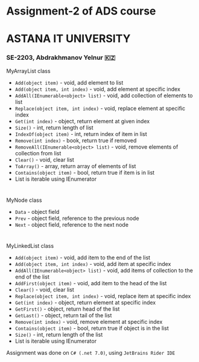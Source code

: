 # Assignment-2 of ADS course
# ASTANA IT UNIVERSITY
### SE-2203, Abdrakhmanov Yelnur 🇰🇿

MyArrayList class
- `Add(object item)` - void, add element to list
- `Add(object item, int index)` - void, add element at specific index
- `AddAll(IEnumerable<object> list)` - void, add collection of elements to list
- `Replace(object item, int index)` - void, replace element at specific index
- `Get(int index)` - object, return element at given index
- `Size()` - int, return length of list
- `IndexOf(object item)` - int, return index of item in list
- `Remove(int index)` - book, return true if removed
- `RemoveAll(IEnumerable<object> list)` - void, remove elements of collection from list
- `Clear()` - void, clear list
- `ToArray()` - array, return array of elements of list
- `Contains(object item)` - bool, return true if item is in list
- List is iterable using IEnumerator

#

MyNode class
- `Data` - object field
- `Prev` - object field, reference to the previous node
- `Next` - object field, reference to the next node

#

MyLinkedList class
- `Add(object item)` - void, add item to the end of the list
- `Add(object item, int index)` - void, add item at specific index
- `AddAll(IEnumerable<object> list)` - void, add items of collection to the end of the list
- `AddFirst(object item)` - void, add item to the head of the list
- `Clear()` - void, clear list
- `Replace(object item, int index)` - void, replace item at specific index
- `Get(int index)` - object, return element at specific index
- `GetFirst()` - object, return head of the list
- `GetLast()` - object, return tail of the list
- `Remove(int index)` - void, remove element at specific index
- `Contains(object item)` - bool, return true if object is in the list
- `Size()` - int, return length of the list
- List is iterable using IEnumerator

Assignment was done on `C# (.net 7.0)`, using `JetBrains Rider IDE`

